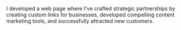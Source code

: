 I developed a web page where I've crafted strategic partnerships by creating custom links for businesses, developed compelling content marketing tools, and successfully attracted new customers.
